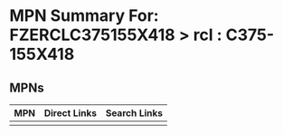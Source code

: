 



# MPN Summary For: FZERCLC375155X418 > rcl : C375-155X418

## MPNs
  

|MPN|Direct Links|Search Links|
| :--- | :--- | :--- |
||||
